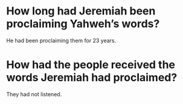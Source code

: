 # How long had Jeremiah been proclaiming Yahweh’s words?

He had been proclaiming them for 23 years.

# How had the people received the words Jeremiah had proclaimed?

They had not listened.
